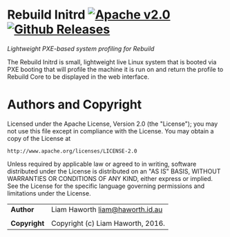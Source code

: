 Rebuild Initrd [![Apache v2.0](https://img.shields.io/badge/License-Apache%20v2.0-blue.svg?style=flat-square)](http://www.apache.org/licenses/LICENSE-2.0) [![Github Releases](https://img.shields.io/github/downloads/RebuildTools/rebuild-initrd/latest/total.svg?style=flat-square)](https://github.com/RebuildTools/rebuild-agent/releases)
=============

_Lightweight PXE-based system profiling for Rebuild_

The Rebuild Initrd is small, lightweight live Linux system that is booted via PXE booting that will profile the machine it is run on and return the profile to Rebuild Core to be displayed in the web interface.

Authors and Copyright
=====================

Licensed under the Apache License, Version 2.0 (the "License");
you may not use this file except in compliance with the License.
You may obtain a copy of the License at

   `http://www.apache.org/licenses/LICENSE-2.0`

Unless required by applicable law or agreed to in writing, software
distributed under the License is distributed on an "AS IS" BASIS,
WITHOUT WARRANTIES OR CONDITIONS OF ANY KIND, either express or implied.
See the License for the specific language governing permissions and
limitations under the License.

|                |                                         |
|:---------------|:----------------------------------------|
| **Author**     | Liam Haworth <liam@haworth.id.au>       |
|                |                                         |
| **Copyright**  | Copyright (c) Liam Haworth, 2016.       |
